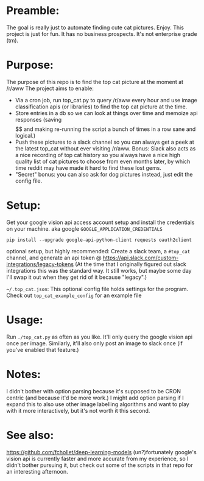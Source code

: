 # Preamble:
The goal is really just to automate finding cute cat pictures. Enjoy.
This project is just for fun. It has no business prospects. It's not enterprise grade (tm).

# Purpose:
The purpose of this repo is to find the top cat picture at the moment at /r/aww
The project aims to enable:
* Via a cron job, run top_cat.py to query /r/aww every hour and use image classification apis (or libraries) to find the top cat picture at the time.
* Store entries in a db so we can look at things over time and memoize api responses (saving $$$$$$ and making re-running the script a bunch of times in a row sane and logical.)
* Push these pictures to a slack channel so you can always get a peek at the latest top_cat without ever visiting /r/aww. Bonus: Slack also acts as a nice recording of top cat history so you always have a nice high quality list of cat pictures to choose from even months later, by which time reddit may have made it hard to find these lost gems.
* "Secret" bonus: you can also ask for dog pictures instead, just edit the config file.

# Setup:
Get your google vision api access account setup and install the credentials on your machine.
aka google `GOOGLE_APPLICATION_CREDENTIALS`

`pip install --upgrade google-api-python-client requests oauth2client`

optional setup, but highly recommended:
Create a slack team, a `#top_cat` channel, and generate an api token @ https://api.slack.com/custom-integrations/legacy-tokens
(At the time that I originally figured out slack integrations this was the standard way. It still works, but maybe some day I'll swap it out when they get rid of it because "legacy".)

`~/.top_cat.json`:
This optional config file holds settings for the program. Check out `top_cat_example_config` for an example file

# Usage:
Run `./top_cat.py` as often as you like. It'll only query the google vision api once per image. Similarly, it'll also only post an image to slack once (if you've enabled that feature.)

# Notes:
I didn't bother with option parsing because it's supposed to be CRON centric (and because it'd be more work.) I might add option parsing if I expand this to also use other image labelling algorithms and want to play with it more interactively, but it's not worth it this second.

# See also:
https://github.com/fchollet/deep-learning-models (un?)fortunately google's vision api is currently faster and more accurate from my experience, so I didn't bother pursuing it, but check out some of the scripts in that repo for an interesting afternoon.
